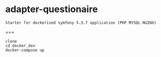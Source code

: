 # adapter-questionaire
```
Starter for dockerised symfony 5.3.7 application (PHP MYSQL NGINX)
```
===
```
clone
cd docker_dev
docker-compose up
```

